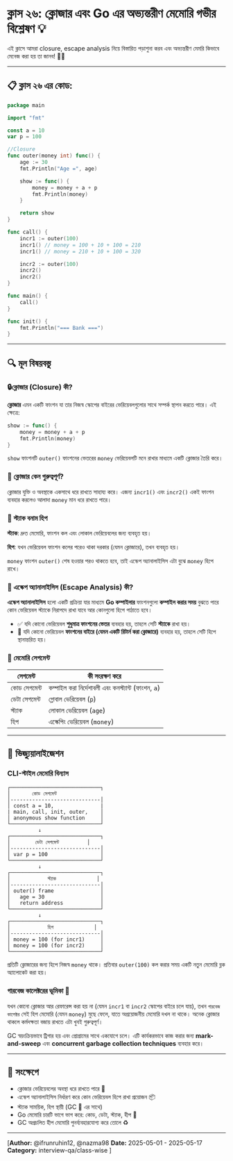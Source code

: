# ক্লাস ২৬: ক্লোজার এবং Go এর অভ্যন্তরীণ মেমোরি গভীর বিশ্লেষণ 💡

এই ক্লাসে আমরা closure, escape analysis নিয়ে বিস্তারিত পড়াশুনা করব এবং অভ্যন্তরীণ মেমরি কিভাবে মেনেজ করা হয় তা জানব! 🧠🔥

---

## 📋 ক্লাস ২৬ এর কোড:

```go
package main

import "fmt"

const a = 10
var p = 100

//Closure
func outer(money int) func() {
	age := 30
	fmt.Println("Age =", age)

	show := func() {
		money = money + a + p
		fmt.Println(money)
	}

	return show
}

func call() {
	incr1 := outer(100)
	incr1() // money = 100 + 10 + 100 = 210
	incr1() // money = 210 + 10 + 100 = 320

	incr2 := outer(100)
	incr2()
	incr2()
}

func main() {
	call()
}

func init() {
	fmt.Println("=== Bank ===")
}
```

---

## 🔍 মূল বিষয়বস্তু

### 🔒ক্লোজার (Closure) কী?

**ক্লোজার** এমন একটি ফাংশন যা তার নিজস্ব স্কোপের বাইরের ভেরিয়েবলগুলোর সাথে সম্পর্ক স্থাপন করতে পারে। এই ক্ষেত্রে:

```go
show := func() {
    money = money + a + p
    fmt.Println(money)
}
```

`show` ফাংশনটি `outer()` ফাংশনের ভেতরের `money` ভেরিয়েবলটি মনে রাখার মাধ্যমে একটি ক্লোজার তৈরি করে।

### 🧠 ক্লোজার কেন গুরুত্বপূর্ণ?

ক্লোজার যুক্তি ও অবস্থাকে একসাথে ধরে রাখতে সাহায্য করে। এজন্য `incr1()` এবং `incr2()` একই ফাংশন ব্যবহার করলেও আলাদা `money` মান ধরে রাখতে পারে।

### 🧮 স্ট্যাক বনাম হিপ

**স্ট্যাক**: দ্রুত মেমোরি, ফাংশন কল এবং লোকাল ভেরিয়েবলের জন্য ব্যবহৃত হয়।


**হিপ**: যখন ভেরিয়েবল ফাংশন কলের পরেও থাকা দরকার (যেমন ক্লোজারে), তখন ব্যবহৃত হয়।

`money` ফাংশন `outer()` শেষ হওয়ার পরও থাকতে হবে, তাই এস্কেপ অ্যানালাইসিস এটা বুঝে `money` হিপে রাখে।

### 🧪 এস্কেপ অ্যানালাইসিস (Escape Analysis) কী?

**এস্কেপ অ্যানালাইসিস** হলো একটি প্রক্রিয়া যার মাধ্যমে **Go কম্পাইলার** ফাংশনগুলো **কম্পাইল করার সময়** বুঝতে পারে কোন ভেরিয়েবল স্ট্যাকে নিরাপদে রাখা যাবে আর কোনগুলো হিপে পাঠাতে হবে।

- ✅ যদি কোনো ভেরিয়েবল **শুধুমাত্র ফাংশনের ভেতর** ব্যবহার হয়, তাহলে সেটি **স্ট্যাকে** রাখা হয়।
- 🚀 যদি কোনো ভেরিয়েবল **ফাংশনের বাইরে (যেমন একটি রিটার্ন করা ক্লোজারে)** ব্যবহার হয়, তাহলে সেটি হিপে স্থানান্তরিত হয়।

### 🧱 মেমোরি সেগমেন্ট

| সেগমেন্ট      | কী সংরক্ষণ করে                                       |
| ------------- | ---------------------------------------------------- |
| কোড সেগমেন্ট  | কম্পাইল করা নির্দেশাবলী এবং কনস্ট্যান্ট (ফাংশন, `a`) |
| ডেটা সেগমেন্ট | গ্লোবাল ভেরিয়েবল (`p`)                              |
| স্ট্যাক       | লোকাল ভেরিয়েবল (`age`)                              |
| হিপ           | এস্কেপিং ভেরিয়েবল (`money`)                         |


---

## 🧠 ভিজ্যুয়ালাইজেশন

### CLI-স্টাইল মেমোরি বিন্যাস

```
┌─────────────────────────────┐
│       কোড সেগমেন্ট          
│-----------------------------│
│ const a = 10,               |
| main, call, init, outer,    │
│ anonymous show function     │
└─────────────────────────────┘
          ↓
┌─────────────────────────────┐
│        ডেটা সেগমেন্ট         │
│-----------------------------│
│ var p = 100                 │            
└─────────────────────────────┘
          ↓
┌─────────────────────────────┐
│            স্ট্যাক             │
│-----------------------------│
│ outer() frame               │
│   age = 30                  │
│   return address            │
└─────────────────────────────┘
          ↓
┌─────────────────────────────┐
│            হিপ             │
│-----------------------------│
│ money = 100 (for incr1)     │
│ money = 100 (for incr2)     │
└─────────────────────────────┘
```

প্রতিটি ক্লোজারের জন্য হিপে নিজস্ব `money` থাকে। প্রতিবার `outer(100)` কল করার সময় একটি নতুন মেমোরি ব্লক অ্যালোকেট করা হয়।

### গারবেজ কালেক্টরের ভূমিকা 🧹

যখন কোনো ক্লোজার আর রেফারেন্স করা হয় না (যেমন `incr1` বা `incr2` স্কোপের বাইরে চলে যায়), তখন `গারবেজ কালেক্টর` সেই হিপ মেমোরি (যেমন `money`) মুছে ফেলে, যাতে অপ্রয়োজনীয় মেমোরি দখল না থাকে। অনেক ক্লোজার থাকলে কর্মদক্ষতা বজায় রাখতে এটা খুবই গুরুত্বপূর্ণ।

GC স্বয়ংক্রিয়ভাবে ট্রিগার হয় এবং প্রোগ্রামের সাথে একযোগে চলে। এটি কার্যকরভাবে কাজ করার জন্য **mark-and-sweep** এবং **concurrent garbage collection techniques** ব্যবহার করে।

---

## 🧠 সংক্ষেপে

- ক্লোজার ভেরিয়েবলের অবস্থা ধরে রাখতে পারে 🔁
- এস্কেপ অ্যানালাইসিস নির্ধারণ করে কোন ভেরিয়েবল হিপে রাখা প্রয়োজন 📦
- স্ট্যাক সাময়িক, হিপ স্থায়ী (GC 🧹 এর সাথে)
- Go মেমোরি চারটি ভাগে ভাগ করে: কোড, ডেটা, স্ট্যাক, হীপ 🧩
- GC অপ্রচলিত হীপ মেমোরি পুনর্ব্যবহারযোগ্য করে তোলে ♻️

---

[**Author:** @ifrunruhin12, @nazma98
**Date:** 2025-05-01 - 2025-05-17
**Category:** interview-qa/class-wise
]
